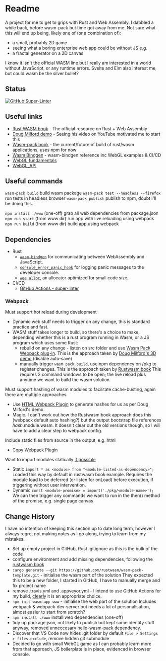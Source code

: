 # Readme

A project for me to get to grips with Rust and Web Assembly.
I dabbled a while back, before wasm-pack but time got away from me.
Not sure what this will end up being, likely one of (or a combination of):
- a small, probably 2D game
- seeing what a boring enterprise web app could be without JS [e.g.](https://blog.logrocket.com/the-current-state-of-rust-web-frameworks/)
- a fractal generator on a 2D canvas

I know it isn't the official WASM line but I really am interested in a world without JavaScript, or any runtime errors.
Svelte and Elm also interest me, but could wasm be the silver bullet?

## Status

[![GitHub Super-Linter](https://github.com/mtempleheald/rust-wasm/workflows/Lint%20Code%20Base/badge.svg)](https://github.com/marketplace/actions/super-linter)

## Useful links

- [Rust WASM book](https://rustwasm.github.io/docs/book) - The official resource on Rust + Web Assembly
- [Doug Milford demo](https://github.com/dmilford/rust-3d-demo) - Seeing his video on YouTube motivated me to start this
- [Wasm-pack book](https://rustwasm.github.io/wasm-pack/book/) - the current/future of build of rust/wasm applications, uses npm for now
- [Wasm Bindgen](https://rustwasm.github.io/docs/wasm-bindgen/) - wasm-bindgen reference inc WebGL examples & CI/CD
- [WebGL fundamentals](https://webglfundamentals.org/)
- [WebGL_API](https://developer.mozilla.org/en-US/docs/Web/API/WebGL_API)

## Useful commands

`wasm-pack build` build wasm package
`wasm-pack test --headless --firefox` run tests in headless browser
`wasm-pack publish` publish to npm, doubt I'll be doing this.

`npm install ./www` (one-off) grab all web dependencies from package.json
`npm run start` (from www dir) run app with live reloading using webpack
`npm run build` (from www dir) build app using webpack


## Dependencies

- Rust
  - [`wasm-bindgen`](https://github.com/rustwasm/wasm-bindgen) for communicating between WebAssembly and JavaScript.
  - [`console_error_panic_hook`](https://github.com/rustwasm/console_error_panic_hook) for logging panic messages to the developer console.
  - [`wee_alloc`](https://github.com/rustwasm/wee_alloc), an allocator optimized for small code size.
- CI/CD
  - [GitHub Actions - super-linter](https://github.com/github/super-linter)


### Webpack

Must support hot reload during development
- Dynamic web stuff needs to trigger on any change, this is standard practice and fast.
- WASM stuff takes longer to build, so there's a choice to make, depending whether this is a rust program running in Wasm, or a JS program which uses some Rust:
  - rebuild on any change - listen on src folder and use [Wasm Pack Webpack plug-in](https://github.com/wasm-tool/wasm-pack-plugin).
    This is the approach taken by [Doug Milford's 3D demo](https://github.com/dmilford/rust-3d-demo)  (disable auto-save)
  - manually trigger `wasm pack build`, use npm dependency on /pkg to register changes.
    This is the approach taken by [Rustwasm book](https://rustwasm.github.io/docs/book/)
    This requires 2 command windows to be open; the live reload plus anytime we want to build the wasm solution.

Must support hashing of wasm modules to facilitate cache-busting, again there are multiple approaches
- Use [HTML Webpack Plugin](https://github.com/jantimon/html-webpack-plugin) to generate hashes for us as per Doug Milford's demo.
- Magic.  I can't work out how the Rustwasm book approach does this (webpack default auto hashing?) but the output bootstrap file references _hash_.module.wasm.
  It doesn't clear out the old versions though, so I will have to add a clear step to webpack config.

Include static files from source in the output, e.g. html
- [Copy Webpack Plugin](https://www.npmjs.com/package/copy-webpack-plugin)

Want to import modules statically [if possible](https://developer.mozilla.org/en-US/docs/Web/JavaScript/Reference/Statements/import#dynamic_imports)
- Static `import * as <module> from "<module-listed-as-dependency>";`
  Loaded this way by default in rustwasm book example.
  Requires the module load to be deferred (or listen for onLoad) before execution, if triggering without user intervention.
- Dynamic `const <module-promise> = import('./pkg/<module-name>');`
  We can then trigger any commands we want to run in the then() method of the promise, e.g. single page canvas


## Change History

I have no intention of keeping this section up to date long term, however I always regret not making notes as I go along, trying to learn from my mistakes.

- Set up empty project in GitHub, Rust .gitignore as this is the bulk of the code
- configure environment and add missing dependencies, following the [rustwasm book](https://rustwasm.github.io/docs/book/game-of-life/setup.html)
- `cargo generate --git https://github.com/rustwasm/wasm-pack-template.git` - initialise the wasm part of the solution
  They expected this to be a new folder, I started in GitHub, I have to manually merge and fix project name
- remove .travis.yml and .appveyor.yml - I intend to use GitHub Actions for my build, [clearly](https://blog.rust-lang.org/inside-rust/2020/07/23/rust-ci-is-moving-to-github-actions.html) it is an appropriate choice.
- `npm init wasm-app www` - initialise the web part of the solution
  Includes webpack & webpack-dev-server but needs a lot of personalisation, almost easier to start from scratch?
- `npm install ./www` install web dependencies (one-off)
- tidy up package.json, not likely to publish but kept some identity stuff anyway, removed unneccesary hello-wasm-pack dependency.
- Discover that VS Code now hides .git folder by default `File > Settings > files.exclude`, remove hidden git submodule
- Decided to go with small WebGL game as I can probably learn more from that approach, JS boilerplate is in place, evidenced in browser console.



